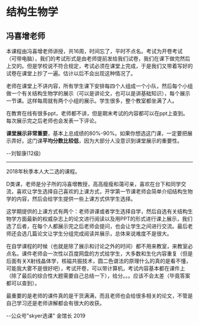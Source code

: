 # 结构生物学

## 冯喜增老师

本课程由冯喜增老师讲授，共16周，时间忘了，平时不点名。考试为开卷考试（可带电脑），我们的考试形式是由老师提前发给我们试卷，我们在课下做完然后上交的。但是学校说不符合规定，考试必须在课堂上完成，于是我们又带着写好的试卷在课堂上抄了一遍。估计以后不会出现这种情况了。

老师在课堂上不讲内容，所有学生课下安排每四个人组成一个小队，然后每个小组做一个有关结构生物学的展示（可以是讲论文，也可以是讲基础知识），每个展示一节课。这样每周就有两个小组的展示。学生很多，整个教室都坐满了人。

在教育在线有很多ppt，老师都不讲，但是期末考试的内容都可以在ppt上查到。每次展示完之后老师也会发表一下评论。

**课堂展示非常重要**，基本上总成绩的80%-90%。如果你想选这门课，一定要把展示弄好。这门课**平均分数比较低**，因为大部分人没意识到课堂展示的重要性。

--刘智康(12级)

---

2018年秋季本人大二选的课程。

D类课，老师是分子所的冯喜增教授，高高瘦瘦和蔼可亲，喜欢在台下和同学交流，喜欢让学生选择自己喜欢的上课方式，开学第一节课老师会简单介绍结构生物学的内容，然后会给学生提供一些上课方式供学生选择。

这学期提供的上课方式有两个：老师讲课或者学生选择自学，然后自选有关结构生物学方面最新的权威杂志上的论文进行阅读以及用PPT的形式进行课上展示，我们选了后者，在每个人都展示完之后老师会提问，也会让学生之间进行交流。最后老师还会选几篇论文让学生分组完成阅读并展示，总体来说难度不是很大。

在自学课程的时候（也就是除了展示和讨论之外的时间）都不用来教室，来教室必点名。课件老师会一次性以百度网盘的方式给学生，大多数和生化内容重复（但是后面有关X射线晶体学，核磁共振技术，圆二色谱法的原理什么的真的是看不懂，可能我大雾不是很好吧），考试开卷，可以带计算机，考试内容基本都在课件上（除了最后的综合性大题需要自己总结一下），给分。。。应该不会太差（毕竟答案都可以查到）。

最重要的是老师的课件真的是干货满满，而且老师也会给很多相关的论文，不管是自己学习还是老师讲解都会有很大的收获。
            
--公众号"skyer选课" 金馆长 2019